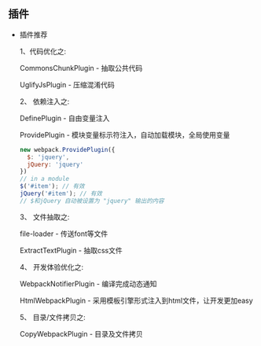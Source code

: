 ## 插件

* 插件推荐

  1、代码优化之:

  CommonsChunkPlugin - 抽取公共代码

  UglifyJsPlugin - 压缩混淆代码

  2、 依赖注入之:

  DefinePlugin - 自由变量注入

  ProvidePlugin - 模块变量标示符注入，自动加载模块，全局使用变量

  ```js
  new webpack.ProvidePlugin({
    $: 'jquery',
    jQuery: 'jquery'
  })
  // in a module
  $('#item'); // 有效
  jQuery('#item'); // 有效
  // $和jQuery 自动被设置为 "jquery" 输出的内容
  ```

  3、 文件抽取之:

  file-loader - 传送font等文件

  ExtractTextPlugin - 抽取css文件

  4、 开发体验优化之:

  WebpackNotifierPlugin - 编译完成动态通知

  HtmlWebpackPlugin - 采用模板引擎形式注入到html文件，让开发更加easy

  5、 目录/文件拷贝之:

  CopyWebpackPlugin - 目录及文件拷贝